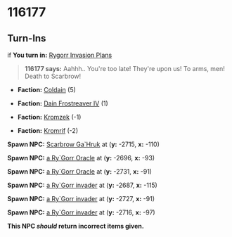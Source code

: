 # 116177
## Turn-Ins





if **You turn in:** [Rygorr Invasion Plans](/item/30136)


>**116177 says:** Aahhh.. You're too late! They're upon us! To arms, men! Death to Scarbrow!


* __Faction:__ [Coldain](/faction/406) (5)


* __Faction:__ [Dain Frostreaver IV](/faction/405) (1)


* __Faction:__ [Kromzek](/faction/448) (-1)


* __Faction:__ [Kromrif](/faction/419) (-2)


**Spawn NPC:**  [Scarbrow Ga\`Hruk](/npc/116020) at (**y:** -2715, **x:** -110)


**Spawn NPC:**  [a Ry\`Gorr Oracle](/npc/116021) at (**y:** -2696, **x:** -93)


**Spawn NPC:**  [a Ry\`Gorr Oracle](/npc/116021) at (**y:** -2731, **x:** -91)


**Spawn NPC:**  [a Ry\`Gorr invader](/npc/116022) at (**y:** -2687, **x:** -115)


**Spawn NPC:**  [a Ry\`Gorr invader](/npc/116022) at (**y:** -2727, **x:** -91)


**Spawn NPC:**  [a Ry\`Gorr invader](/npc/116022) at (**y:** -2716, **x:** -97)

**This NPC *should* return incorrect items given.**
